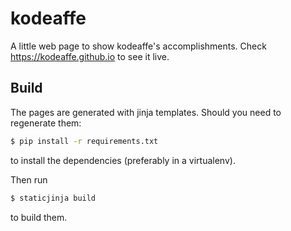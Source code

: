 # kodeaffe

A little web page to show kodeaffe's accomplishments. Check
https://kodeaffe.github.io to see it live.


## Build

The pages are generated with jinja templates. Should you need to regenerate
them:

```bash
$ pip install -r requirements.txt
```

to install the dependencies (preferably in a virtualenv).

Then run

```bash
$ staticjinja build
```

to build them.
